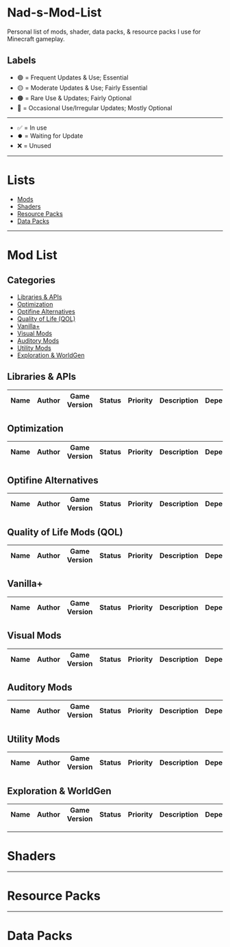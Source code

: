 # **Nad-s-Mod-List**

Personal list of mods, shader, data packs, & resource packs I use for Minecraft gameplay.

## Labels
- 🟢 = Frequent Updates & Use; Essential
- 🟡 = Moderate Updates & Use; Fairly Essential
- 🟠 = Rare Use & Updates; Fairly Optional 
- 🔴 = Occasional Use/Irregular Updates; Mostly Optional<br>

---

- ✅ = In use
- ⏺️ = Waiting for Update
- ❌ = Unused

---

# **Lists**
- [Mods](#Mod-List)
- [Shaders](#Shaders)
- [Resource Packs](#Resource-Packs)
- [Data Packs](#Data-Packs)

---

# **Mod List**

## Categories
- [Libraries & APIs](#Libraries--APIs)
- [Optimization](#Optimization)
- [Optifine Alternatives](#Optifine-Alternatives)
- [Quality of Life (QOL)](#Quality-of-Life-Mods-QOL)
- [Vanilla+](#Vanilla)
- [Visual Mods](#Visual-Mods)
- [Auditory Mods](#Auditory-Mods)
- [Utility Mods](#Utility-Mods)
- [Exploration & WorldGen](#Exploration--WorldGEn)

## Libraries & APIs
| Name | Author | Game Version | Status | Priority | Description | Dependencies |
| :--: | :----: | :----------: | :----: | :------: | :---------: | :----------: |

## Optimization
| Name | Author | Game Version | Status | Priority | Description | Dependencies |
| :--: | :----: | :----------: | :----: | :------: | :---------: | :----------: |

## Optifine Alternatives
| Name | Author | Game Version | Status | Priority | Description | Dependencies |
| :--: | :----: | :----------: | :----: | :------: | :---------: | :----------: |

## Quality of Life Mods (QOL)
| Name | Author | Game Version | Status | Priority | Description | Dependencies |
| :--: | :----: | :----------: | :----: | :------: | :---------: | :----------: |

## Vanilla+
| Name | Author | Game Version | Status | Priority | Description | Dependencies |
| :--: | :----: | :----------: | :----: | :------: | :---------: | :----------: |

## Visual Mods
| Name | Author | Game Version | Status | Priority | Description | Dependencies |
| :--: | :----: | :----------: | :----: | :------: | :---------: | :----------: |

## Auditory Mods 
| Name | Author | Game Version | Status | Priority | Description | Dependencies |
| :--: | :----: | :----------: | :----: | :------: | :---------: | :----------: |

## Utility Mods
| Name | Author | Game Version | Status | Priority | Description | Dependencies |
| :--: | :----: | :----------: | :----: | :------: | :---------: | :----------: |

## Exploration & WorldGen
| Name | Author | Game Version | Status | Priority | Description | Dependencies |
| :--: | :----: | :----------: | :----: | :------: | :---------: | :----------: |


---

# Shaders

---

# Resource Packs

---

# Data Packs
